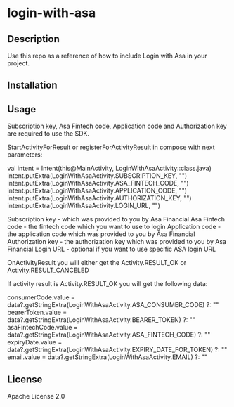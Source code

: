 # login-with-asa

## Description

Use this repo as a reference of how to include Login with Asa in your project.

## Installation


## Usage
Subscription key, Asa Fintech code, Application code and Authorization key are required to use the SDK.

StartActivityForResult or registerForActivityResult in compose with next parameters:

val intent = Intent(this@MainActivity, LoginWithAsaActivity::class.java)
intent.putExtra(LoginWithAsaActivity.SUBSCRIPTION_KEY, "")
intent.putExtra(LoginWithAsaActivity.ASA_FINTECH_CODE, "")
intent.putExtra(LoginWithAsaActivity.APPLICATION_CODE, "")
intent.putExtra(LoginWithAsaActivity.AUTHORIZATION_KEY, "")
intent.putExtra(LoginWithAsaActivity.LOGIN_URL, "")

Subscription key - which was provided to you by Asa Financial
Asa Fintech code - the fintech code which you want to use to login
Application code - the application code which was provided to you by Asa Financial
Authorization key - the authorization key which was provided to you by Asa Financial
Login URL - optional if you want to use specific ASA login URL

OnActivityResult you will either get the Activity.RESULT_OK or Activity.RESULT_CANCELED

If activity result is Activity.RESULT_OK you will get the following data:

consumerCode.value = data?.getStringExtra(LoginWithAsaActivity.ASA_CONSUMER_CODE) ?: ""
bearerToken.value = data?.getStringExtra(LoginWithAsaActivity.BEARER_TOKEN) ?: ""
asaFintechCode.value = data?.getStringExtra(LoginWithAsaActivity.ASA_FINTECH_CODE) ?: ""
expiryDate.value = data?.getStringExtra(LoginWithAsaActivity.EXPIRY_DATE_FOR_TOKEN) ?: ""
email.value = data?.getStringExtra(LoginWithAsaActivity.EMAIL) ?: ""

## License

Apache License 2.0